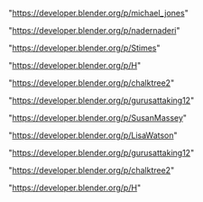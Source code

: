 "https://developer.blender.org/p/michael_jones"

"https://developer.blender.org/p/nadernaderi"

"https://developer.blender.org/p/Stimes"

"https://developer.blender.org/p/H"

"https://developer.blender.org/p/chalktree2"

"https://developer.blender.org/p/gurusattaking12"

 
"https://developer.blender.org/p/SusanMassey"


"https://developer.blender.org/p/LisaWatson"


"https://developer.blender.org/p/gurusattaking12"


"https://developer.blender.org/p/chalktree2"


"https://developer.blender.org/p/H"


 
